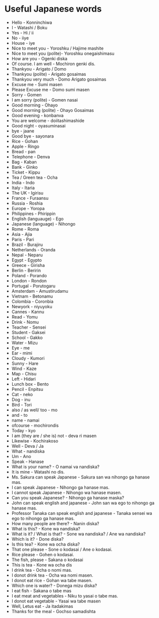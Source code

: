 # Useful Japanese words

* Hello - Konninchiwa
* I - Watashi / Boku
* Yes - Hi / ii
* No - iiye
* House - iye
* Nice to meet you - Yoroshku / Hajime mashite
* Nice to meet you (polite)- Yoroshku onegaishimasu
* How are you - Ogenki diska
* Of course. I am well - Mochiron genki dis.
* Thankyou - Arigato / Domo
* Thankyou (polite) - Arigato gosaimas
* Thankyou very much - Domo Arigato gosaimas
* Excuse me - Sumi masen
* Please Excuse me - Domo sumi masen
* Sorry - Gomen
* I am sorry (polite) - Gomen nasai
* Good morning - Ohayo
* Good morning (polite) - Ohayo Gosaimas
* Good evening - konbanva
* You are welcome - doiitashimashide
* Good night - oyasuminasai
* bye - jaane
* Good bye - sayonara
* Rice - Gohan
* Apple - Ringo
* Bread - pan
* Telephone - Denva
* Bag - Kaban
* Bank - Ginko
* Ticket - Kippu
* Tea / Green tea - Ocha
* India - Indo
* Italy - Itaria
* The UK - Igirisu
* France - Furaansu
* Russia - Roshia
* Europe - Yoropa
* Philippines - Phirippin
* English (languauge) - Ego
* Japanese (language) - Nihongo
* Rome - Roma
* Asia - Ajia
* Paris - Pari
* Brazil - Burajiru
* Netherlands - Oranda
* Nepal - Neparu
* Egypt - Egypto
* Greece - Girisha
* Berlin - Beririn
* Poland - Porando
* London - Rondon
* Portugal - Porutogaru
* Amsterdam - Amustirudamu
* Vietnam - Betonamu
* Colombia - Coronbia
* Newyork - niyuyoku
* Cannes - Kannu
* Read - Yomu
* Drink - Nomu
* Teacher - Sensei
* Student - Gaksei
* School - Gakko
* Water - Mizu
* Eye - me
* Ear - mimi
* Cloudy - Kumori
* Sunny - Hare
* Wind - Kaze
* Map - Chisu
* Left - Hidari
* Lunch box - Bento
* Pencil - Enpitsu
* Cat - neko
* Dog - inu
* Bird - Tori
* also / as well/ too - mo
* and - to
* name - namai
* ofcourse - mochirondis
* Today - kyo
* I am (they are / she is) not - deva ri masen
* Likewise - Kochirakoso
* Well - Deva / Ja
* What - nandiska
* Um - Ano
* Speak - Hanase
* What is your name? - O namai va nandiska?
* It is mine - Watashi no dis.
* Ms. Sakura can speak Japanese - Sakura san wa nihongo ga hanase mas.
* I can speak Japanese - Nihongo ga hanase mas.
* I cannot speak Japanese - Nihongo wa hanase masen.
* Can you speak Japanese? - Nihongo ga hanase maska?
* John can speak english and japanese - John  san wa ego to nihongo ga hanase mas.
* Professor Tanaka can speak english and japanese - Tanaka sensei wa ego to nihongo ga hanase mas.
* How many people are there? - Nanin diska?
* What is this? - Kone wa nandiska?
* What is it? / What is that? - Sone wa nandiska? / Ane wa nandiska?
* Which is it? - Done diska?
* Is this tea? - Kone wa ocha diska?
* That one please - Sone o kodasai / Ane o kodasai.
* Rice please - Gohen o kodasai.
* The fish, please - Sakana o kodasai
* This is tea - Kone wa ocha dis
* I drink tea - Ocha o nomi mas.
* I donot drink tea - Ocha wa nomi masen.
* I donot eat rice - Gohan wa tabe masen.
* Which one is water? - Donega mizu diska?
* I eat fish - Sakana o tabe mas
* I eat meat and vegetables - Niku to yasai o tabe mas.
* I donot eat vegetable - Yasai wa tabe masen
* Well, Letus eat - Ja itadakimas
* Thanks for the meal - Gochso samadishta
